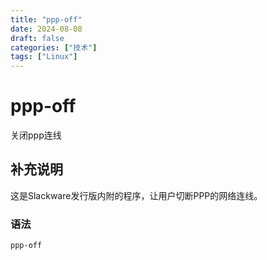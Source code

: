 ```yaml
---
title: "ppp-off"
date: 2024-08-08
draft: false
categories: ["技术"]
tags: ["Linux"]
---
```

ppp-off
===

关闭ppp连线

## 补充说明

这是Slackware发行版内附的程序，让用户切断PPP的网络连线。

###  语法

```shell
ppp-off
```


